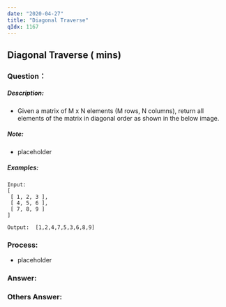 ```yaml
---
date: "2020-04-27"
title: "Diagonal Traverse"
qIdx: 1167
---
```


## Diagonal Traverse ( mins)

### Question：

##### Description:
* Given a matrix of M x N elements (M rows, N columns), return all elements of the matrix in diagonal order as shown in the below image.

##### Note:
* placeholder

##### Examples:
```
Input:
[
 [ 1, 2, 3 ],
 [ 4, 5, 6 ],
 [ 7, 8, 9 ]
]

Output:  [1,2,4,7,5,3,6,8,9]
```

### Process:
- placeholder

### Answer:

### Others Answer:
